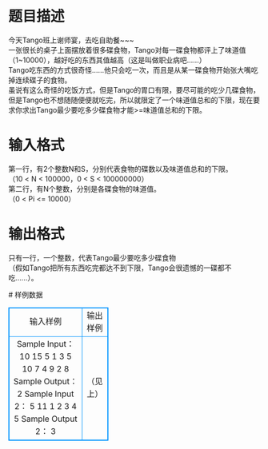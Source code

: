# 

 
 # 题目描述 
<p>
	今天Tango班上谢师宴，去吃自助餐~~~<br>	一张很长的桌子上面摆放着很多碟食物，Tango对每一碟食物都评上了味道值（1~10000），越好吃的东西其值越高（这是叫做职业病吧……）<br>	Tango吃东西的方式很奇怪……他只会吃一次，而且是从某一碟食物开始张大嘴吃掉连续碟子的食物。<br>	虽说有这么奇怪的吃饭方式，但是Tango的胃口有限，要尽可能的吃少几碟食物，但是Tango也不想随随便便就吃完，所以就限定了一个味道值总和的下限，现在要求你求出Tango最少要吃多少碟食物才能>=味道值总和的下限。<br></p> 

 
 # 输入格式 
<p>
第一行，有2个整数N和S，分别代表食物的碟数以及味道值总和的下限。<br>（10 < N < 100000，0 < S < 100000000）<br>第二行，有N个整数，分别是各碟食物的味道值。<br>（0 < Pi <= 10000）<br></p> 

 
 # 输出格式 
<p>
只有一行，一个整数，代表Tango最少要吃多少碟食物<br>（假如Tango把所有东西吃完都达不到下限，Tango会很遗憾的一碟都不吃……）。</p> 
# 样例数据
<style>
        table,table tr th, table tr td { border:1px solid #0094ff; }
        table { width: 200px; min-height: 25px; line-height: 25px; text-align: center; border-collapse: collapse;}   
    </style>
<table>
	<tr>
		<td>输入样例</td>
		<td>输出样例</td>
	</tr>
<tr><td>Sample Input：
10 15
5 1 3 5 10 7 4 9 2 8
Sample Output：
2
Sample Input 2：
5 11
1 2 3 4 5
Sample Output 2：
3
</td><td>（见上）</td></tr></table>
